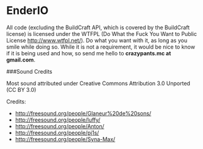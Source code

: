 EnderIO
=======

All code (excluding the BuildCraft API, which is covered by the BuildCraft license) is licensed under the WTFPL (Do What the Fuck You Want to Public License http://www.wtfpl.net/).
Do what you want with it, as long as you smile while doing so. While it is not a requirement, it would be nice to know if it is being used and how, so send me hello to **crazypants.mc at gmail.com**.



###Sound Credits

Most sound attributed under Creative Commons Attribution 3.0 Unported (CC BY 3.0)

Credits:
- http://freesound.org/people/Glaneur%20de%20sons/
- http://freesound.org/people/luffy/
- http://freesound.org/people/Anton/
- http://freesound.org/people/pj1s/
- http://freesound.org/people/Syna-Max/
